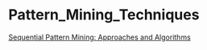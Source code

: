 # Pattern_Mining_Techniques

[Sequential Pattern Mining: Approaches and Algorithms](https://www.researchgate.net/publication/235246737_Sequential_Pattern_Mining_Approaches_and_Algorithms)

